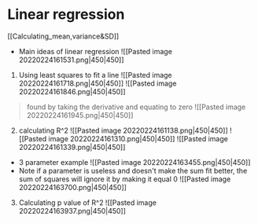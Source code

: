 # Linear regression
[[Calculating_mean,variance&SD]]
- Main ideas of linear regression
![[Pasted image 20220224161531.png|450|450]]

1. Using least squares to fit a line
![[Pasted image 20220224161718.png|450|450]]
![[Pasted image 20220224161846.png|450|450]]
>found by taking the derivative and equating to zero 
![[Pasted image 20220224161945.png|450|450]]
2. calculating R^2
![[Pasted image 20220224161138.png|450|450]]
![[Pasted image 20220224161310.png|450|450]]
![[Pasted image 20220224161339.png|450|450]]
- 3 parameter example
![[Pasted image 20220224163455.png|450|450]]
- Note if a parameter is useless and doesn't make the sum fit better, the sum of squares will ignore it by making it equal 0
![[Pasted image 20220224163700.png|450|450]]
3. Calculating p value of R^2
![[Pasted image 20220224163937.png|450|450]]